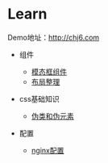 # Learn

  Demo地址：http://chj6.com

- 组件
  - [模态框组件](/components/Modal/example.html)
  - [布局整理](/components/Layout/example.html)

- css基础知识
  - [伪类和伪元素](/css/pseudo-classes-elements.md)

- 配置
  - [nginx配置](/config/nginx-config.md)
